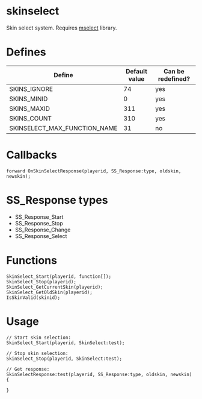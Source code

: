 # skinselect
Skin select system. Requires [mselect](https://github.com/Open-GTO/mselect) library.

# Defines
Define | Default value | Can be redefined?
---|---|---
SKINS_IGNORE | 74 | yes
SKINS_MINID | 0 | yes
SKINS_MAXID | 311 | yes
SKINS_COUNT | 310 | yes
SKINSELECT_MAX_FUNCTION_NAME | 31 | no

# Callbacks
```Pawn
forward OnSkinSelectResponse(playerid, SS_Response:type, oldskin, newskin);
```

# SS_Response types
- SS_Response_Start
- SS_Response_Stop
- SS_Response_Change
- SS_Response_Select

# Functions
```Pawn
SkinSelect_Start(playerid, function[]);
SkinSelect_Stop(playerid);
SkinSelect_GetCurrentSkin(playerid);
SkinSelect_GetOldSkin(playerid);
IsSkinValid(skinid);
```

# Usage
```Pawn
// Start skin selection:
SkinSelect_Start(playerid, SkinSelect:test);

// Stop skin selection:
SkinSelect_Stop(playerid, SkinSelect:test);

// Get response:
SkinSelectResponse:test(playerid, SS_Response:type, oldskin, newskin)
{

}
```
